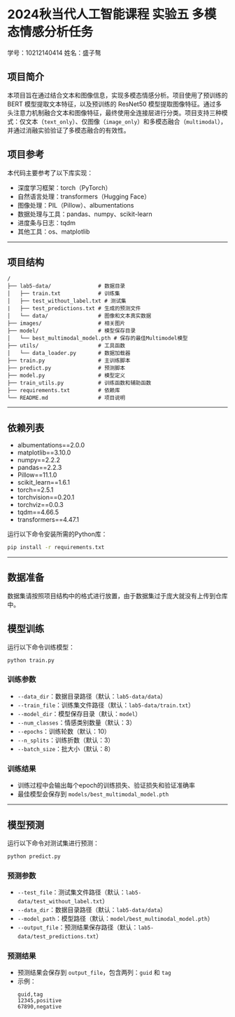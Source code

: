 # 2024秋当代人工智能课程 实验五 多模态情感分析任务

学号：10212140414 姓名：盛子骜

## **项目简介**

本项目旨在通过结合文本和图像信息，实现多模态情感分析。项目使用了预训练的 BERT 模型提取文本特征，以及预训练的 ResNet50 模型提取图像特征。通过多头注意力机制融合文本和图像特征，最终使用全连接层进行分类。项目支持三种模式：仅文本（`text_only`）、仅图像（`image_only`）和多模态融合（`multimodal`），并通过消融实验验证了多模态融合的有效性。

## **项目参考**
本代码主要参考了以下库实现：

- 深度学习框架：torch（PyTorch）
- 自然语言处理：transformers（Hugging Face）
- 图像处理：PIL（Pillow）、albumentations
- 数据处理与工具：pandas、numpy、scikit-learn
- 进度条与日志：tqdm
- 其他工具：os、matplotlib
---

## **项目结构**

```
/
├── lab5-data/               # 数据目录
│   ├── train.txt            # 训练集
│   ├── test_without_label.txt # 测试集
|   ├── test_predictions.txt # 生成的预测文件
│   └── data/                # 图像和文本真实数据
├── images/                  # 相关图片
├── model/                   # 模型保存目录
│   └── best_multimodal_model.pth # 保存的最佳Multimodel模型
├── utils/                   # 工具函数
│   └── data_loader.py       # 数据加载器
├── train.py                 # 主训练脚本
├── predict.py               # 预测脚本
├── model.py                 # 模型定义
├── train_utils.py           # 训练函数和辅助函数
├── requirements.txt         # 依赖库
└── README.md                # 项目说明
```

---
## **依赖列表**

- albumentations==2.0.0
- matplotlib==3.10.0
- numpy==2.2.2
- pandas==2.2.3
- Pillow==11.1.0
- scikit_learn==1.6.1
- torch==2.5.1
- torchvision==0.20.1
- torchviz==0.0.3
- tqdm==4.66.5
- transformers==4.47.1

运行以下命令安装所需的Python库：
```bash
pip install -r requirements.txt
```

---


## **数据准备**

数据集请按照项目结构中的格式进行放置，由于数据集过于庞大就没有上传到仓库中。

## **模型训练**

运行以下命令训练模型：
```bash
python train.py
```

### **训练参数**
- `--data_dir`：数据目录路径（默认：`lab5-data/data`）
- `--train_file`：训练集文件路径（默认：`lab5-data/train.txt`）
- `--model_dir`：模型保存目录（默认：`model`）
- `--num_classes`：情感类别数量（默认：3）
- `--epochs`：训练轮数（默认：10）
- `--n_splits`：训练折数（默认：3）
- `--batch_size`：批大小（默认：8）

### **训练结果**
- 训练过程中会输出每个epoch的训练损失、验证损失和验证准确率
- 最佳模型会保存到 `models/best_multimodal_model.pth`

---

## **模型预测**

运行以下命令对测试集进行预测：
```bash
python predict.py
```

### **预测参数**
- `--test_file`：测试集文件路径（默认：`lab5-data/test_without_label.txt`）
- `--data_dir`：数据目录路径（默认：`lab5-data/data`）
- `--model_path`：模型路径（默认：`model/best_multimodal_model.pth`）
- `--output_file`：预测结果保存路径（默认：`lab5-data/test_predictions.txt`）

### **预测结果**
- 预测结果会保存到 `output_file`，包含两列：`guid` 和 `tag`
- 示例：
  ```
  guid,tag
  12345,positive
  67890,negative
  ```


